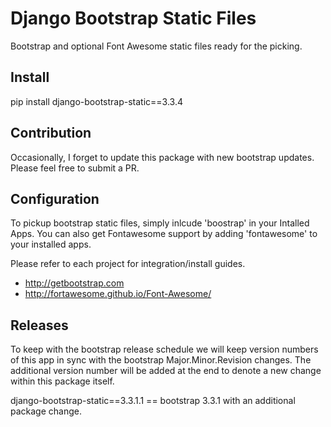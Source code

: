 Django Bootstrap Static Files
=============================

Bootstrap and optional Font Awesome static files ready for the picking.

Install
-------

pip install django-bootstrap-static==3.3.4

Contribution
------------

Occasionally, I forget to update this package with new bootstrap updates.  Please feel free to submit a PR.

Configuration
-------------

To pickup bootstrap static files, simply inlcude 'boostrap' in your Intalled Apps.  You can also get Fontawesome support by adding 'fontawesome' to your installed apps.

Please refer to each project for integration/install guides.

- http://getbootstrap.com
- http://fortawesome.github.io/Font-Awesome/

Releases
--------

To keep with the bootstrap release schedule we will keep version numbers of this app in sync with the bootstrap Major.Minor.Revision changes.  The additional
version number will be added at the end to denote a new change within this package itself.

django-bootstrap-static==3.3.1.1 == bootstrap 3.3.1 with an additional package change.
